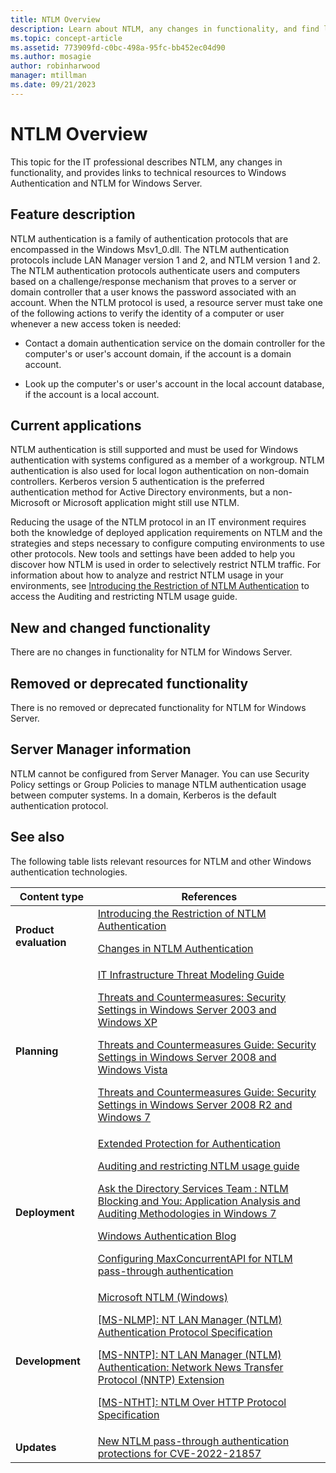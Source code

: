 ```yaml
---
title: NTLM Overview
description: Learn about NTLM, any changes in functionality, and find links to technical resources to Windows Authentication and NTLM for Windows Server.
ms.topic: concept-article
ms.assetid: 773909fd-c0bc-498a-95fc-bb452ec04d90
ms.author: mosagie
author: robinharwood
manager: mtillman
ms.date: 09/21/2023
---
```

# NTLM Overview

This topic for the IT professional describes NTLM, any changes in functionality, and provides links to technical resources to Windows Authentication and NTLM for Windows Server.

## <a name="BKMK_OVER"></a>Feature description
NTLM authentication is a family of authentication protocols that are encompassed in the Windows Msv1\_0.dll. The NTLM authentication protocols include LAN Manager version 1 and 2, and NTLM version 1 and 2. The NTLM authentication protocols authenticate users and computers based on a challenge\/response mechanism that proves to a server or domain controller that a user knows the password associated with an account. When the NTLM protocol is used, a resource server must take one of the following actions to verify the identity of a computer or user whenever a new access token is needed:

-   Contact a domain authentication service on the domain controller for the computer's or user's account domain, if the account is a domain account.

-   Look up the computer's or user's account in the local account database, if the account is a local account.

## <a name="BKMK_APP"></a>Current applications
NTLM authentication is still supported and must be used for Windows authentication with systems configured as a member of a workgroup. NTLM authentication is also used for local logon authentication on non\-domain controllers. Kerberos version 5 authentication is the preferred authentication method for Active Directory environments, but a non\-Microsoft or Microsoft application might still use NTLM.

Reducing the usage of the NTLM protocol in an IT environment requires both the knowledge of deployed application requirements on NTLM and the strategies and steps necessary to configure computing environments to use other protocols. New tools and settings have been added to help you discover how NTLM is used in order to selectively restrict NTLM traffic. For information about how to analyze and restrict NTLM usage in your environments, see [Introducing the Restriction of NTLM Authentication](/previous-versions/windows/it-pro/windows-server-2008-R2-and-2008/dd560653(v=ws.10)) to access the Auditing and restricting NTLM usage guide.

## <a name="BKMK_NEW"></a>New and changed functionality
There are no changes in functionality for NTLM for  Windows Server.

## <a name="BKMK_DEP"></a>Removed or deprecated functionality
There is no removed or deprecated functionality for NTLM for  Windows Server.

## <a name="BKMK_INSTALL"></a>Server Manager information
NTLM cannot be configured from Server Manager. You can use Security Policy settings or Group Policies to manage NTLM authentication usage between computer systems. In a domain, Kerberos is the default authentication protocol.

## <a name="BKMK_LINKS"></a>See also
The following table lists relevant resources for NTLM and other Windows authentication technologies.

|Content type|References|
|--------|-------|
|**Product evaluation**|[Introducing the Restriction of NTLM Authentication](/previous-versions/windows/it-pro/windows-server-2008-R2-and-2008/dd560653(v=ws.10))<p>[Changes in NTLM Authentication](/previous-versions/windows/it-pro/windows-7/dd566199(v=ws.10))|
|**Planning**|[IT Infrastructure Threat Modeling Guide](/previous-versions/tn-archive/dd941826(v=technet.10))<p>[Threats and Countermeasures: Security Settings in Windows Server 2003 and Windows XP](/previous-versions/tn-archive/dd162275(v=technet.10))<p>[Threats and Countermeasures Guide: Security Settings in Windows Server 2008 and Windows Vista](/previous-versions/windows/it-pro/windows-server-2008-R2-and-2008/dd349791(v=ws.10))<p>[Threats and Countermeasures Guide: Security Settings in Windows Server 2008 R2 and Windows 7](/previous-versions/windows/it-pro/windows-server-2008-R2-and-2008/hh125921(v=ws.10))|
|**Deployment**|[Extended Protection for Authentication](/dotnet/framework/wcf/feature-details/extended-protection-for-authentication-overview)<p>[Auditing and restricting NTLM usage guide](/previous-versions/windows/it-pro/windows-server-2008-R2-and-2008/jj865674(v=ws.10))<p>[Ask the Directory Services Team : NTLM Blocking and You: Application Analysis and Auditing Methodologies in Windows 7](https://blogs.technet.com/askds/archive/2009/10/08/ntlm-blocking-and-you-application-analysis-and-auditing-methodologies-in-windows-7.aspx)<p>[Windows Authentication Blog](https://blogs.technet.com/authentication/)<p>[Configuring MaxConcurrentAPI for NTLM pass-through authentication](https://support.microsoft.com/help/2688798/how-to-do-performance-tuning-for-ntlm-authentication-by-using-the-maxc)|
|**Development**|[Microsoft NTLM \(Windows\)](/windows/win32/secauthn/microsoft-ntlm)<p>[\[MS\-NLMP\]: NT LAN Manager \(NTLM\) Authentication Protocol Specification](/openspecs/windows_protocols/ms-nlmp/b38c36ed-2804-4868-a9ff-8dd3182128e4)<p>[\[MS\-NNTP\]: NT LAN Manager \(NTLM\) Authentication: Network News Transfer Protocol \(NNTP\) Extension](/openspecs/windows_protocols/ms-nntp/73ae7d96-30fe-4750-807c-bfe7c38b3a0a)<p>[\[MS\-NTHT\]: NTLM Over HTTP Protocol Specification](/openspecs/windows_protocols/ms-ntht/f09cf6e1-529e-403b-a8a5-7368ee096a6a)|
|**Updates**|[New NTLM pass-through authentication protections for CVE-2022-21857](/troubleshoot/windows-server/windows-security/windows-updates-add-new-ntlm-pass-through-authentication-protections)|
